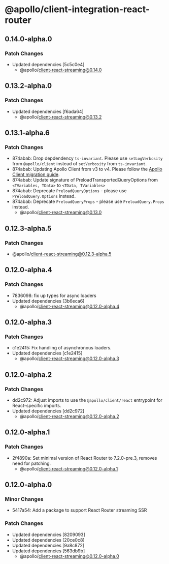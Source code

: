 # @apollo/client-integration-react-router

## 0.14.0-alpha.0

### Patch Changes

- Updated dependencies [5c5c0e4]
  - @apollo/client-react-streaming@0.14.0

## 0.13.2-alpha.0

### Patch Changes

- Updated dependencies [f6ada64]
  - @apollo/client-react-streaming@0.13.2

## 0.13.1-alpha.6

### Patch Changes

- 874abab: Drop depdendency `ts-invariant`. Please use `setLogVerbosity` from `@apollo/client` instead of `setVerbosity` from `ts-invariant`.
- 874abab: Updating Apollo Client from v3 to v4. Please follow the [Apollo Client migration guide](https://www.apollographql.com/docs/react/migrating/apollo-client-4-migration).
- 874abab: Update signature of PreloadTransportedQueryOptions from `<TVariables, TData>` to `<TData, TVariables>`
- 874abab: Deprecate `PreloadQueryOptions` - please use `PreloadQuery.Options` instead.
- 874abab: Deprecate `PreloadQueryProps` - please use `PreloadQuery.Props` instead.
  - @apollo/client-react-streaming@0.13.0

## 0.12.3-alpha.5

### Patch Changes

- @apollo/client-react-streaming@0.12.3-alpha.5

## 0.12.0-alpha.4

### Patch Changes

- 7836098: fix up types for async loaders
- Updated dependencies [3b6eca6]
  - @apollo/client-react-streaming@0.12.0-alpha.4

## 0.12.0-alpha.3

### Patch Changes

- c1e2415: Fix handling of asynchronous loaders.
- Updated dependencies [c1e2415]
  - @apollo/client-react-streaming@0.12.0-alpha.3

## 0.12.0-alpha.2

### Patch Changes

- dd2c972: Adjust imports to use the `@apollo/client/react` entrypoint for React-specific imports.
- Updated dependencies [dd2c972]
  - @apollo/client-react-streaming@0.12.0-alpha.2

## 0.12.0-alpha.1

### Patch Changes

- 2f4890a: Set minimal version of React Router to 7.2.0-pre.3, removes need for patching.
  - @apollo/client-react-streaming@0.12.0-alpha.1

## 0.12.0-alpha.0

### Minor Changes

- 5417a54: Add a package to support React Router streaming SSR

### Patch Changes

- Updated dependencies [8209093]
- Updated dependencies [20ce0c8]
- Updated dependencies [9a8c872]
- Updated dependencies [563db9b]
  - @apollo/client-react-streaming@0.12.0-alpha.0
